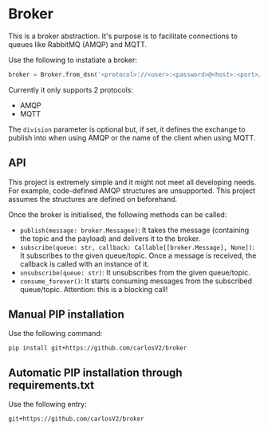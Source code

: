 # Broker

This is a broker abstraction. It's purpose is to facilitate connections to queues like
RabbitMQ (AMQP) and MQTT.

Use the following to instatiate a broker:
```python
broker = Broker.from_dsn('<protocol>://<user>:<password>@<host>:<port>/<divsion>')
```

Currently it only supports 2 protocols:
- AMQP
- MQTT

The `division` parameter is optional but, if set, it defines the exchange to publish
into when using AMQP or the name of the client when using MQTT.

## API

This project is extremely simple and it might not meet all developing needs. For example,
code-defined AMQP structures are unsupported. This project assumes the structures are
defined on beforehand.

Once the broker is initialised, the following methods can be called:
- `publish(message: broker.Messagee)`: It takes the message (containing the topic and the
  payload) and delivers it to the broker.
- `subscribe(queue: str, callback: Callable[[broker.Message], None])`: It subscribes to the given
  queue/topic. Once a message is received, the callback is called with an instance of it.
- `unsubscribe(queue: str)`: It unsubscribes from the given queue/topic.
- `consume_forever()`: It starts consuming messages from the subscribed queue/topic. Attention: this
  is a blocking call!

## Manual PIP installation
Use the following command:
```
pip install git+https://github.com/carlosV2/broker
```

## Automatic PIP installation through requirements.txt
Use the following entry:
```
git+https://github.com/carlosV2/broker
```
